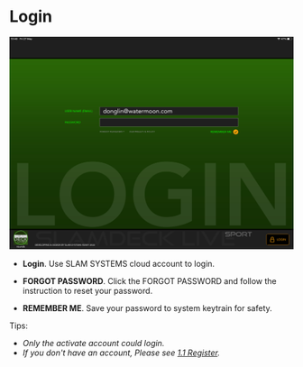 # Login

![Login Page](login.jpg)

- **Login**. Use SLAM SYSTEMS cloud account to login.


- **FORGOT PASSWORD**. Click the FORGOT PASSWORD and follow the instruction to reset your password.
- **REMEMBER ME**. Save your password to system keytrain for safety.

Tips: 
- *Only the activate account could login.*
- *If you don't have an account, Please see [1.1 Register](../cloud/register.html).*

